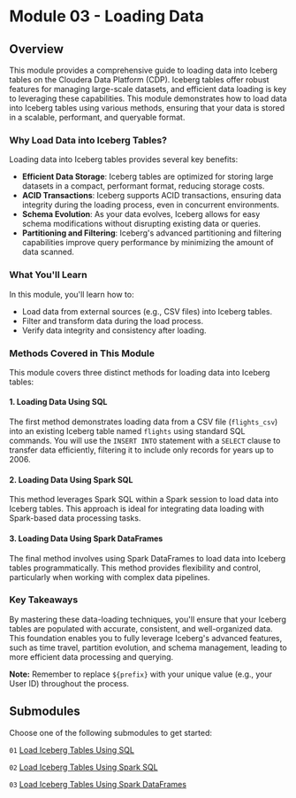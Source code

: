 # Module 03 - Loading Data

## Overview

This module provides a comprehensive guide to loading data into Iceberg tables on the Cloudera Data Platform (CDP). Iceberg tables offer robust features for managing large-scale datasets, and efficient data loading is key to leveraging these capabilities. This module demonstrates how to load data into Iceberg tables using various methods, ensuring that your data is stored in a scalable, performant, and queryable format.

### Why Load Data into Iceberg Tables?

Loading data into Iceberg tables provides several key benefits:

- **Efficient Data Storage**: Iceberg tables are optimized for storing large datasets in a compact, performant format, reducing storage costs.
- **ACID Transactions**: Iceberg supports ACID transactions, ensuring data integrity during the loading process, even in concurrent environments.
- **Schema Evolution**: As your data evolves, Iceberg allows for easy schema modifications without disrupting existing data or queries.
- **Partitioning and Filtering**: Iceberg's advanced partitioning and filtering capabilities improve query performance by minimizing the amount of data scanned.

### What You'll Learn

In this module, you'll learn how to:

- Load data from external sources (e.g., CSV files) into Iceberg tables.
- Filter and transform data during the load process.
- Verify data integrity and consistency after loading.

### Methods Covered in This Module

This module covers three distinct methods for loading data into Iceberg tables:

#### 1. Loading Data Using SQL

The first method demonstrates loading data from a CSV file (`flights_csv`) into an existing Iceberg table named `flights` using standard SQL commands. You will use the `INSERT INTO` statement with a `SELECT` clause to transfer data efficiently, filtering it to include only records for years up to 2006.

#### 2. Loading Data Using Spark SQL

This method leverages Spark SQL within a Spark session to load data into Iceberg tables. This approach is ideal for integrating data loading with Spark-based data processing tasks.

#### 3. Loading Data Using Spark DataFrames

The final method involves using Spark DataFrames to load data into Iceberg tables programmatically. This method provides flexibility and control, particularly when working with complex data pipelines.

### Key Takeaways

By mastering these data-loading techniques, you'll ensure that your Iceberg tables are populated with accurate, consistent, and well-organized data. This foundation enables you to fully leverage Iceberg's advanced features, such as time travel, partition evolution, and schema management, leading to more efficient data processing and querying.

**Note:** Remember to replace `${prefix}` with your unique value (e.g., your User ID) throughout the process.

## Submodules

Choose one of the following submodules to get started:

`01` [Load Iceberg Tables Using SQL](load_iceberg_tbl_SQL.md)

`02` [Load Iceberg Tables Using Spark SQL](load_iceberg_tbl_SparkSQL.md)

`03` [Load Iceberg Tables Using Spark DataFrames](load_iceberg_tbl_SparkDF.md)
